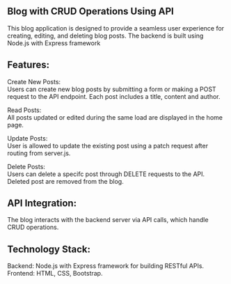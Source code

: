 
## Blog with CRUD Operations Using API  
This blog application is designed to provide a seamless user experience for creating, editing, and deleting blog posts. The backend is built using Node.js with Express framework

## Features:   
Create New Posts:  
Users can create new blog posts by submitting a form or making a POST request to the API endpoint. Each post includes a title, content and author.  

Read Posts:  
All posts updated or edited during the same load are displayed in the home page.

Update Posts:  
User is allowed to update the existing post using a patch request after routing from server.js. 

Delete Posts:  
Users can delete a specifc post through DELETE requests to the API. Deleted post are removed from the blog.  

## API Integration:  
The blog interacts with the backend server via API calls, which handle CRUD operations.  

## Technology Stack:
Backend: Node.js with Express framework for building RESTful APIs.  
Frontend: HTML, CSS, Bootstrap.  
